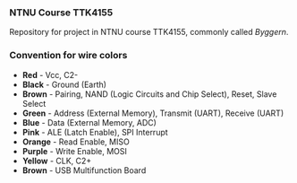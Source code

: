 ### NTNU Course TTK4155

Repository for project in NTNU course TTK4155, commonly called _Byggern_.

### Convention for wire colors

- **Red** - Vcc, C2-
- **Black** - Ground (Earth)
- **Brown** - Pairing, NAND (Logic Circuits and Chip Select), Reset, Slave Select
- **Green** - Address (External Memory), Transmit (UART), Receive (UART)
- **Blue** - Data (External Memory, ADC)
- **Pink** - ALE (Latch Enable), SPI Interrupt
- **Orange** - Read Enable, MISO
- **Purple** - Write Enable, MOSI
- **Yellow** - CLK, C2+
- **Brown** - USB Multifunction Board
